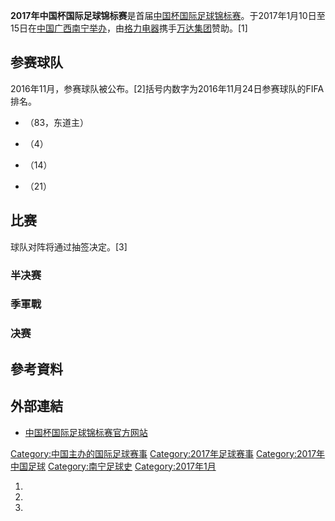 **2017年中国杯国际足球锦标赛**是首届[中国杯国际足球锦标赛](../Page/中国杯国际足球锦标赛.md "wikilink")。于2017年1月10日至15日在[中国](https://zh.wikipedia.org/wiki/中国 "wikilink")[广西](https://zh.wikipedia.org/wiki/广西 "wikilink")[南宁举办](https://zh.wikipedia.org/wiki/南宁 "wikilink")，由[格力电器](../Page/格力电器.md "wikilink")携手[万达集团](../Page/万达集团.md "wikilink")赞助。\[1\]

## 参赛球队

2016年11月，参赛球队被公布。\[2\]括号内数字为2016年11月24日参赛球队的FIFA排名。

  - （83，东道主）

  - （4）

  - （14）

  - （21）

## 比赛

球队对阵将通过抽签决定。\[3\]

### 半决赛

### 季軍戰

### 决赛

## 參考資料

## 外部連結

  - [中国杯国际足球锦标赛官方网站](http://www.china-cup.com.cn/)

[Category:中国主办的国际足球赛事](https://zh.wikipedia.org/wiki/Category:中国主办的国际足球赛事 "wikilink") [Category:2017年足球赛事](https://zh.wikipedia.org/wiki/Category:2017年足球赛事 "wikilink") [Category:2017年中国足球](https://zh.wikipedia.org/wiki/Category:2017年中国足球 "wikilink") [Category:南宁足球史](https://zh.wikipedia.org/wiki/Category:南宁足球史 "wikilink") [Category:2017年1月](https://zh.wikipedia.org/wiki/Category:2017年1月 "wikilink")

1.
2.
3.
